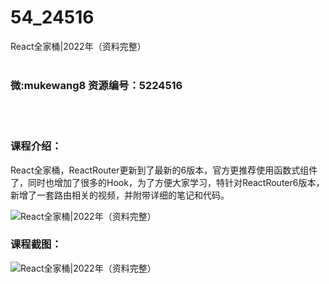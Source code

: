 # 54_24516
React全家桶|2022年（资料完整）
<br/></br>
<h3>微:mukewang8 资源编号：5224516</h3>
<br/></br>
<h3>课程介绍：</h3>
<p><a title="查看与 React 相关的文章" target="_blank">React</a>全家桶，<a title="查看与 React 相关的文章" target="_blank">React</a>Router更新到了最新的6版本，官方更推荐使用函数式组件了，同时也增加了很多的Hook，为了方便大家学习，特针对ReactRouter6版本，新增了一套路由相关的视频，并附带详细的笔记和代码。</p>
<p><img src="https://www.ko996.com/wp-content/uploads/img/2022/06/1-5-300x186.png" alt="React全家桶|2022年（资料完整）"></p>
<div class="info-desc">
<h3>课程截图：</h3>
<p><img src="https://www.ko996.com/wp-content/uploads/img/2022/06/2-3.png" alt="React全家桶|2022年（资料完整）"></p>


			
</div>

